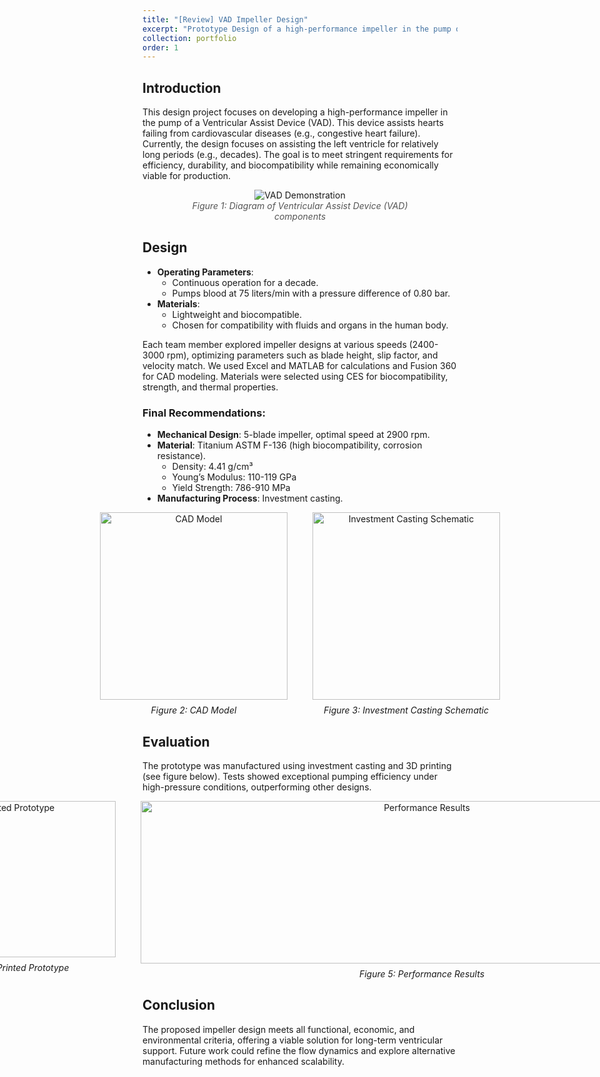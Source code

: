 ```yaml
---
title: "[Review] VAD Impeller Design"
excerpt: "Prototype Design of a high-performance impeller in the pump of a Ventricular Assist Device (VAD). <br/><img src='../images/impeller_design/main.png'>"
collection: portfolio
order: 1
---
```


## Introduction

This design project focuses on developing a high-performance impeller in the pump of a Ventricular Assist Device (VAD). This device assists hearts failing from cardiovascular diseases (e.g., congestive heart failure). Currently, the design focuses on assisting the left ventricle for relatively long periods (e.g., decades). The goal is to meet stringent requirements for efficiency, durability, and biocompatibility while remaining economically viable for production.

<figure style="text-align: center;">
  <img src="../../images/impeller_design/vad_demonstration.png" alt="VAD Demonstration" style="max-width: 100%;" />
  <figcaption style="text-align: center; font-style: italic; color: #555;">Figure 1: Diagram of Ventricular Assist Device (VAD) components</figcaption>
</figure>


## Design

- **Operating Parameters**:
  - Continuous operation for a decade.
  - Pumps blood at 75 liters/min with a pressure difference of 0.80 bar.
- **Materials**:
  - Lightweight and biocompatible.
  - Chosen for compatibility with fluids and organs in the human body.

Each team member explored impeller designs at various speeds (2400-3000 rpm), optimizing parameters such as blade height, slip factor, and velocity match. We used Excel and MATLAB for calculations and Fusion 360 for CAD modeling. Materials were selected using CES for biocompatibility, strength, and thermal properties.

### Final Recommendations:
- **Mechanical Design**: 5-blade impeller, optimal speed at 2900 rpm.
- **Material**: Titanium ASTM F-136 (high biocompatibility, corrosion resistance).
  - Density: 4.41 g/cm³
  - Young’s Modulus: 110-119 GPa
  - Yield Strength: 786-910 MPa
- **Manufacturing Process**: Investment casting.

<div style="display: flex; justify-content: center; gap: 40px; align-items: flex-start; flex-wrap: nowrap;">
  <figure style="text-align: center; margin: 0;">
    <img src="../../images/impeller_design/cad_model.png" alt="CAD Model" style="max-width: 100%; height: 300px; width: 300px; margin: 0 auto;" />
    <figcaption style="font-style: italic; margin-top: 8px;">Figure 2: CAD Model</figcaption>
  </figure>

  <figure style="text-align: center; margin: 0;">
    <img src="../../images/impeller_design/investment_casting.png" alt="Investment Casting Schematic" style="max-width: 100%; height: 300px; width: 300px; margin: 0 auto;" />
    <figcaption style="font-style: italic; margin-top: 8px;">Figure 3: Investment Casting Schematic</figcaption>
  </figure>
</div>



## Evaluation

The prototype was manufactured using investment casting and 3D printing (see figure below). Tests showed exceptional pumping efficiency under high-pressure conditions, outperforming other designs.

<div style="display: flex; justify-content: center; gap: 40px; align-items: flex-start; flex-wrap: nowrap;">
  <figure style="text-align: center; margin: 0;">
    <img src="../../images/impeller_design/3d_printed_prototype.png" alt="3D Printed Prototype" style="max-width: 100%; height: 250px; width: 350px;" />
    <figcaption style="font-style: italic; margin-top: 8px;">Figure 4: 3D Printed Prototype</figcaption>
  </figure>

  <figure style="text-align: center; margin: 0;">
    <img src="../../images/impeller_design/performance_results.png" alt="Performance Results" style="max-width: 100%; height: 260px; width: 900px;" />
    <figcaption style="font-style: italic; margin-top: 8px;">Figure 5: Performance Results</figcaption>
  </figure>
</div>


## Conclusion

The proposed impeller design meets all functional, economic, and environmental criteria, offering a viable solution for long-term ventricular support. Future work could refine the flow dynamics and explore alternative manufacturing methods for enhanced scalability.

